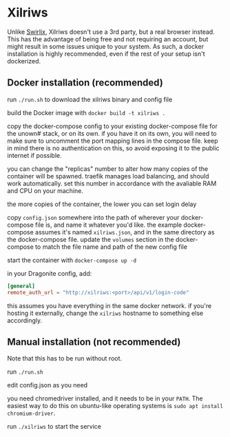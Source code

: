 # Xilriws

Unlike [Swirlix](https://github.com/UnownHash/Swirlix-Public), Xilriws doesn't use a 3rd party, but a real browser instead. 
This has the advantage of being free and not requiring an account, but might result in some issues unique to your system. 
As such, a docker installation is highly recommended, even if the rest of your setup isn't dockerized.

## Docker installation (recommended)

run `./run.sh` to download the xilriws binary and config file

build the Docker image with `docker build -t xilriws .`

copy the docker-compose config to your existing docker-compose file for the unown# stack, or on its own.
if you have it on its own, you will need to make sure to uncomment the port mapping lines in the compose file. 
keep in mind there is no authentication on this, so avoid exposing it to the public internet if possible.

you can change the "replicas" number to alter how many copies of the container will be spawned. traefik manages load balancing,
and should work automatically. set this number in accordance with the avaliable RAM and CPU on your machine.

the more copies of the container, the lower you can set login delay

copy `config.json` somewhere into the path of wherever your docker-compose file is, and name it whatever you'd like.
the example docker-compose assumes it's named `xilriws.json`, and in the same directory as the docker-compose file. 
update the `volumes` section in the docker-compose to match the file name and path of the new config file

start the container with `docker-compose up -d`

in your Dragonite config, add: 

```toml
[general]
remote_auth_url = "http://xilriws:<port>/api/v1/login-code"
```

this assumes you have everything in the same docker network. if you're hosting it externally, change the `xilriws` hostname to
something else accordingly.


## Manual installation (not recommended)

Note that this has to be run without root.

run `./run.sh`

edit config.json as you need

you need chromedriver installed, and it needs to be in your `PATH`.
The easiest way to do this on ubuntu-like operating systems is `sudo apt install chromium-driver`.

run `./xilriws` to start the service





